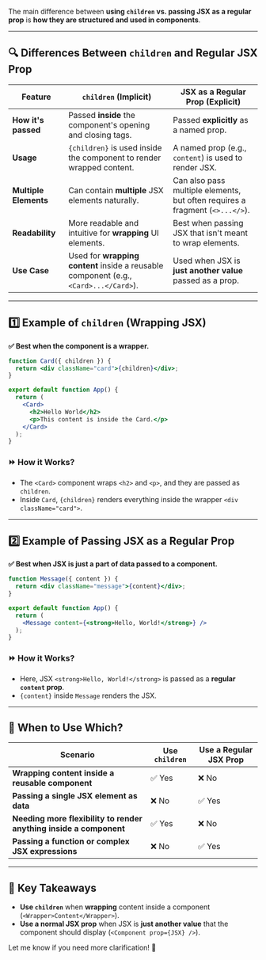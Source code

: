 The main difference between **using `children` vs. passing JSX as a regular prop** is **how they are structured and used in components**.  

---

## **🔍 Differences Between `children` and Regular JSX Prop**
| Feature            | `children` (Implicit) | JSX as a Regular Prop (Explicit) |
|-------------------|----------------------|----------------------------------|
| **How it's passed**  | Passed **inside** the component's opening and closing tags. | Passed **explicitly** as a named prop. |
| **Usage**          | `{children}` is used inside the component to render wrapped content. | A named prop (e.g., `content`) is used to render JSX. |
| **Multiple Elements** | Can contain **multiple** JSX elements naturally. | Can also pass multiple elements, but often requires a fragment (`<>...</>`). |
| **Readability** | More readable and intuitive for **wrapping** UI elements. | Best when passing JSX that isn't meant to wrap elements. |
| **Use Case**       | Used for **wrapping content** inside a reusable component (e.g., `<Card>...</Card>`). | Used when JSX is **just another value** passed as a prop. |

---

## **1️⃣ Example of `children` (Wrapping JSX)**
**✅ Best when the component is a wrapper.**  

```jsx
function Card({ children }) {
  return <div className="card">{children}</div>;
}

export default function App() {
  return (
    <Card>
      <h2>Hello World</h2>
      <p>This content is inside the Card.</p>
    </Card>
  );
}
```
### **⏩ How it Works?**
- The `<Card>` component wraps `<h2>` and `<p>`, and they are passed as `children`.
- Inside `Card`, `{children}` renders everything inside the wrapper `<div className="card">`.

---

## **2️⃣ Example of Passing JSX as a Regular Prop**
**✅ Best when JSX is just a part of data passed to a component.**  

```jsx
function Message({ content }) {
  return <div className="message">{content}</div>;
}

export default function App() {
  return (
    <Message content={<strong>Hello, World!</strong>} />
  );
}
```
### **⏩ How it Works?**
- Here, JSX `<strong>Hello, World!</strong>` is passed as a **regular `content` prop**.
- `{content}` inside `Message` renders the JSX.

---

## **🔹 When to Use Which?**
| Scenario | Use `children` | Use a Regular JSX Prop |
|----------|--------------|---------------------|
| **Wrapping content inside a reusable component** | ✅ Yes | ❌ No |
| **Passing a single JSX element as data** | ❌ No | ✅ Yes |
| **Needing more flexibility to render anything inside a component** | ✅ Yes | ❌ No |
| **Passing a function or complex JSX expressions** | ❌ No | ✅ Yes |

---

## **🔹 Key Takeaways**
- **Use `children`** when **wrapping** content inside a component (`<Wrapper>Content</Wrapper>`).
- **Use a normal JSX prop** when JSX is **just another value** that the component should display (`<Component prop={JSX} />`).

Let me know if you need more clarification! 🚀